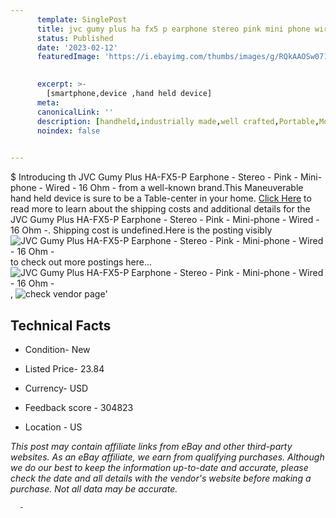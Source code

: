 ```yaml
---
      template: SinglePost
      title: jvc gumy plus ha fx5 p earphone stereo pink mini phone wired 16 ohm 
      status: Published
      date: '2023-02-12'
      featuredImage: 'https://i.ebayimg.com/thumbs/images/g/RQkAAOSw071iMvpY/s-l225.jpg'
       

      excerpt: >-
        [smartphone,device ,hand held device]
      meta:
      canonicalLink: ''
      description: [handheld,industrially made,well crafted,Portable,Mobile,Compact,Convenient,Lightweight,Maneuverable,Man-portable,Miniature,Carriable,Hand-held,Light,Holdable,Transportable,Mobile device,Pocket-sized,On-the-go,Wireless,Cordless,Compact size,Convenient size, smartphone,device ,hand held device]
      noindex: false
      

---
```

$
      Introducing th JVC Gumy Plus HA-FX5-P Earphone - Stereo - Pink - Mini-phone - Wired - 16 Ohm - from a well-known brand.This Maneuverable hand held device is sure to be a Table-center in your home. [Click Here](https://www.ebay.com/itm/234277787594?hash=item368c0b57ca%3Ag%3ARQkAAOSw071iMvpY&mkevt=1&mkcid=1&mkrid=711-53200-19255-0&campid=%253CePNCampaignId%253E&customid=%253CreferenceId%253E&toolid=10049) to read more to learn about the shipping costs and additional details for the JVC Gumy Plus HA-FX5-P Earphone - Stereo - Pink - Mini-phone - Wired - 16 Ohm -. Shipping cost is undefined.Here is the posting visibly ![JVC Gumy Plus HA-FX5-P Earphone - Stereo - Pink - Mini-phone - Wired - 16 Ohm -](https://i.ebayimg.com/thumbs/images/g/RQkAAOSw071iMvpY/s-l225.jpg) to check out more postings here... ![JVC Gumy Plus HA-FX5-P Earphone - Stereo - Pink - Mini-phone - Wired - 16 Ohm -](https://i.ebayimg.com/images/g/RQkAAOSw071iMvpY/s-l500.jpg), ![check vendor page](https://origin-galleryplus.ebayimg.com/ws/web/234277787594_2_0_1/225x225.jpg,https://origin-galleryplus.ebayimg.com/ws/web/234277787594_3_0_1/225x225.jpg,https://origin-galleryplus.ebayimg.com/ws/web/234277787594_4_0_1/225x225.jpg)'

      

 ## Technical Facts 



     
      

 - Condition- New 


      

 - Listed Price- 23.84 


      

 - Currency- USD 


      

 - Feedback score - 304823 


      

 - Location - US 


      
      

 *_This post may contain affiliate links from eBay and other third-party websites. As an eBay affiliate, we earn from qualifying purchases. Although we do our best to keep the information up-to-date and accurate, please check the date and all details with the vendor's website before making a purchase. Not all data may be accurate._*




      -
